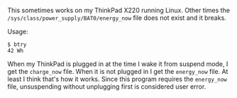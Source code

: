 This sometimes works on my ThinkPad X220 running Linux.  Other times the
`/sys/class/power_supply/BAT0/energy_now` file does not exist and it breaks.

Usage:

    $ btry
    42 Wh

When my ThinkPad is plugged in at the time I wake it from suspend mode, I get the
`charge_now` file.  When it is not plugged in I get the `energy_now` file.  At least I
think that's how it works.  Since this program requires the `energy_now` file,
unsuspending without unplugging first is considered user error.
